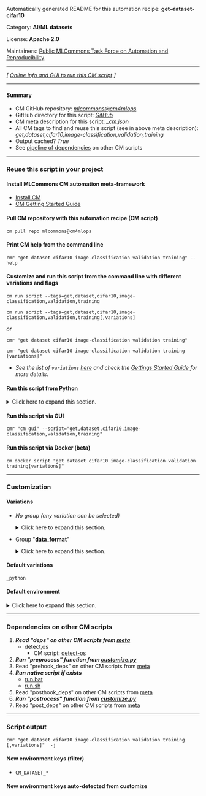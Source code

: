 Automatically generated README for this automation recipe: **get-dataset-cifar10**

Category: **AI/ML datasets**

License: **Apache 2.0**

Maintainers: [Public MLCommons Task Force on Automation and Reproducibility](https://github.com/mlcommons/ck/blob/master/docs/taskforce.md)

---
*[ [Online info and GUI to run this CM script](https://access.cknowledge.org/playground/?action=scripts&name=get-dataset-cifar10,2f0c0bb3663b4ed7) ]*

---
#### Summary

* CM GitHub repository: *[mlcommons@cm4mlops](https://github.com/mlcommons/cm4mlops/tree/dev)*
* GitHub directory for this script: *[GitHub](https://github.com/mlcommons/cm4mlops/tree/dev/script/get-dataset-cifar10)*
* CM meta description for this script: *[_cm.json](_cm.json)*
* All CM tags to find and reuse this script (see in above meta description): *get,dataset,cifar10,image-classification,validation,training*
* Output cached? *True*
* See [pipeline of dependencies](#dependencies-on-other-cm-scripts) on other CM scripts


---
### Reuse this script in your project

#### Install MLCommons CM automation meta-framework

* [Install CM](https://access.cknowledge.org/playground/?action=install)
* [CM Getting Started Guide](https://github.com/mlcommons/ck/blob/master/docs/getting-started.md)

#### Pull CM repository with this automation recipe (CM script)

```cm pull repo mlcommons@cm4mlops```

#### Print CM help from the command line

````cmr "get dataset cifar10 image-classification validation training" --help````

#### Customize and run this script from the command line with different variations and flags

`cm run script --tags=get,dataset,cifar10,image-classification,validation,training`

`cm run script --tags=get,dataset,cifar10,image-classification,validation,training[,variations] `

*or*

`cmr "get dataset cifar10 image-classification validation training"`

`cmr "get dataset cifar10 image-classification validation training [variations]" `


* *See the list of `variations` [here](#variations) and check the [Gettings Started Guide](https://github.com/mlcommons/ck/blob/dev/docs/getting-started.md) for more details.*

#### Run this script from Python

<details>
<summary>Click here to expand this section.</summary>

```python

import cmind

r = cmind.access({'action':'run'
                  'automation':'script',
                  'tags':'get,dataset,cifar10,image-classification,validation,training'
                  'out':'con',
                  ...
                  (other input keys for this script)
                  ...
                 })

if r['return']>0:
    print (r['error'])

```

</details>


#### Run this script via GUI

```cmr "cm gui" --script="get,dataset,cifar10,image-classification,validation,training"```

#### Run this script via Docker (beta)

`cm docker script "get dataset cifar10 image-classification validation training[variations]" `

___
### Customization


#### Variations

  * *No group (any variation can be selected)*
    <details>
    <summary>Click here to expand this section.</summary>

    * `_tiny`
      - Environment variables:
        - *CM_DATASET_CONVERT_TO_TINYMLPERF*: `yes`
      - Workflow:
        1. ***Read "deps" on other CM scripts***
           * get,python3
             * CM names: `--adr.['python', 'python3']...`
             - CM script: [get-python3](https://github.com/mlcommons/cm4mlops/tree/master/script/get-python3)
           * get,tinymlperf,src
             - CM script: [get-mlperf-tiny-src](https://github.com/mlcommons/cm4mlops/tree/master/script/get-mlperf-tiny-src)
           * get,src,eembc,energy-runner
             - CM script: [get-mlperf-tiny-eembc-energy-runner-src](https://github.com/mlcommons/cm4mlops/tree/master/script/get-mlperf-tiny-eembc-energy-runner-src)

    </details>


  * Group "**data_format**"
    <details>
    <summary>Click here to expand this section.</summary>

    * **`_python`** (default)
      - Environment variables:
        - *CM_DATASET*: `CIFAR10`
        - *CM_DATASET_FILENAME*: `cifar-10-python.tar.gz`
        - *CM_DATASET_FILENAME1*: `cifar-10-python.tar`
        - *CM_DATASET_CIFAR10*: `https://www.cs.toronto.edu/~kriz/cifar-10-python.tar.gz`
      - Workflow:

    </details>


#### Default variations

`_python`
#### Default environment

<details>
<summary>Click here to expand this section.</summary>

These keys can be updated via `--env.KEY=VALUE` or `env` dictionary in `@input.json` or using script flags.


</details>

___
### Dependencies on other CM scripts


  1. ***Read "deps" on other CM scripts from [meta](https://github.com/mlcommons/cm4mlops/tree/dev/script/get-dataset-cifar10/_cm.json)***
     * detect,os
       - CM script: [detect-os](https://github.com/mlcommons/cm4mlops/tree/master/script/detect-os)
  1. ***Run "preprocess" function from [customize.py](https://github.com/mlcommons/cm4mlops/tree/dev/script/get-dataset-cifar10/customize.py)***
  1. Read "prehook_deps" on other CM scripts from [meta](https://github.com/mlcommons/cm4mlops/tree/dev/script/get-dataset-cifar10/_cm.json)
  1. ***Run native script if exists***
     * [run.bat](https://github.com/mlcommons/cm4mlops/tree/dev/script/get-dataset-cifar10/run.bat)
     * [run.sh](https://github.com/mlcommons/cm4mlops/tree/dev/script/get-dataset-cifar10/run.sh)
  1. Read "posthook_deps" on other CM scripts from [meta](https://github.com/mlcommons/cm4mlops/tree/dev/script/get-dataset-cifar10/_cm.json)
  1. ***Run "postrocess" function from [customize.py](https://github.com/mlcommons/cm4mlops/tree/dev/script/get-dataset-cifar10/customize.py)***
  1. Read "post_deps" on other CM scripts from [meta](https://github.com/mlcommons/cm4mlops/tree/dev/script/get-dataset-cifar10/_cm.json)

___
### Script output
`cmr "get dataset cifar10 image-classification validation training [,variations]"  -j`
#### New environment keys (filter)

* `CM_DATASET_*`
#### New environment keys auto-detected from customize
